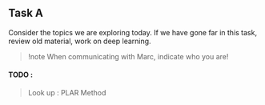 



## Task A 



Consider the topics we are exploring today. If we have gone far in this task, review old material, work on deep learning. 



>!note
>When communicating with Marc, indicate who you are!



#### TODO : 

>Look up :
		PLAR Method









